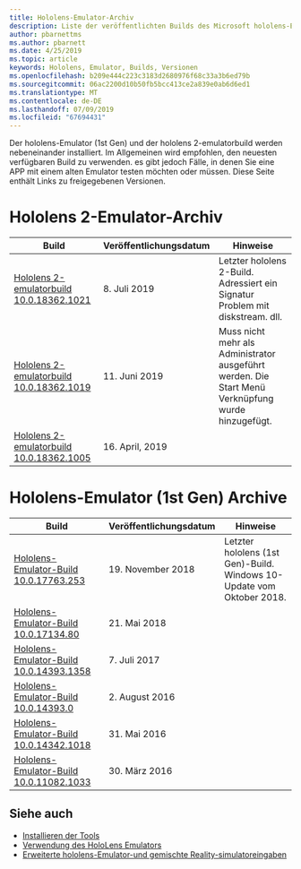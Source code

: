 ```yaml
---
title: Hololens-Emulator-Archiv
description: Liste der veröffentlichten Builds des Microsoft hololens-Emulators.
author: pbarnettms
ms.author: pbarnett
ms.date: 4/25/2019
ms.topic: article
keywords: Hololens, Emulator, Builds, Versionen
ms.openlocfilehash: b209e444c223c3183d2680976f68c33a3b6ed79b
ms.sourcegitcommit: 06ac2200d10b50fb5bcc413ce2a839e0ab6d6ed1
ms.translationtype: MT
ms.contentlocale: de-DE
ms.lasthandoff: 07/09/2019
ms.locfileid: "67694431"
---
```

Der hololens-Emulator (1st Gen) und der hololens 2-emulatorbuild werden nebeneinander installiert. Im Allgemeinen wird empfohlen, den neuesten verfügbaren Build zu verwenden. es gibt jedoch Fälle, in denen Sie eine APP mit einem alten Emulator testen möchten oder müssen. Diese Seite enthält Links zu freigegebenen Versionen.


# <a name="hololens-2-emulator-archive"></a>Hololens 2-Emulator-Archiv


|  Build |  Veröffentlichungsdatum |  Hinweise | 
|----------|----------|----------|
|  [Hololens 2-emulatorbuild 10.0.18362.1021](https://go.microsoft.com/fwlink/?linkid=2098508) | 8\. Juli 2019 | Letzter hololens 2-Build.  Adressiert ein Signatur Problem mit diskstream. dll. |
|  [Hololens 2-emulatorbuild 10.0.18362.1019](https://go.microsoft.com/fwlink/?linkid=2095316) | 11. Juni 2019 | Muss nicht mehr als Administrator ausgeführt werden.  Die Start Menü Verknüpfung wurde hinzugefügt. |
|  [Hololens 2-emulatorbuild 10.0.18362.1005](https://go.microsoft.com/fwlink/?linkid=2087187) | 16. April, 2019 |  |


# <a name="hololens-emulator-1st-gen-archive"></a>Hololens-Emulator (1st Gen) Archive


|  Build |  Veröffentlichungsdatum |  Hinweise | 
|----------|----------|----------|
|  [Hololens-Emulator-Build 10.0.17763.253](https://go.microsoft.com/fwlink/?linkid=2065980) | 19. November 2018 | Letzter hololens (1st Gen)-Build. Windows 10-Update vom Oktober 2018. |
|  [Hololens-Emulator-Build 10.0.17134.80](https://go.microsoft.com/fwlink/?linkid=874531) | 21. Mai 2018 | 
|  [Hololens-Emulator-Build 10.0.14393.1358](https://go.microsoft.com/fwlink/?linkid=852626) |  7\. Juli 2017 |
|  [Hololens-Emulator-Build 10.0.14393.0](http://go.microsoft.com/fwlink/?LinkID=823018) |  2\. August 2016 |
|  [Hololens-Emulator-Build 10.0.14342.1018](http://go.microsoft.com/fwlink/?LinkID=823018) |  31. Mai 2016 |
|  [Hololens-Emulator-Build 10.0.11082.1033](http://go.microsoft.com/fwlink/?LinkID=724053) |  30. März 2016 |

## <a name="see-also"></a>Siehe auch
* [Installieren der Tools](install-the-tools.md)
* [Verwendung des HoloLens Emulators](using-the-hololens-emulator.md)
* [Erweiterte hololens-Emulator-und gemischte Reality-simulatoreingaben](advanced-hololens-emulator-and-mixed-reality-simulator-input.md)
